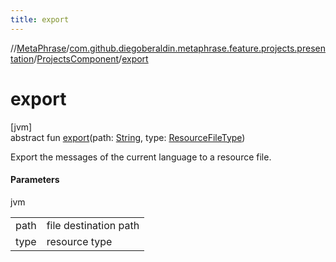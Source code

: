 ```yaml
---
title: export
---
```

//[MetaPhrase](../../../index.html)/[com.github.diegoberaldin.metaphrase.feature.projects.presentation](../index.html)/[ProjectsComponent](index.html)/[export](export.html)



# export



[jvm]\
abstract fun [export](export.html)(path: [String](https://kotlinlang.org/api/latest/jvm/stdlib/kotlin/-string/index.html), type: [ResourceFileType](../../com.github.diegoberaldin.metaphrase.domain.project.data/-resource-file-type/index.html))



Export the messages of the current language to a resource file.



#### Parameters


jvm

| | |
|---|---|
| path | file destination path |
| type | resource type |




